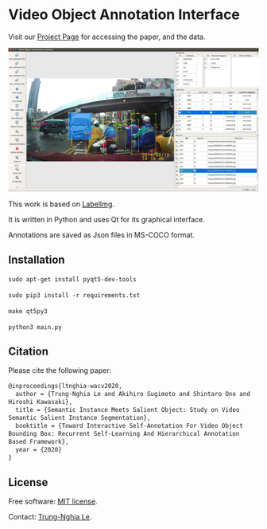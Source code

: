 Video Object Annotation Interface
==================================

Visit our [Project Page](https://sites.google.com/view/ltnghia/research/video-self-annotation) for accessing the paper, and the data.

![](GUI.jpg)

This work is based on [LabelImg](https://github.com/tzutalin/labelImg).

It is written in Python and uses Qt for its graphical interface.

Annotations are saved as Json files in MS-COCO format.

Installation
------------------

    sudo apt-get install pyqt5-dev-tools
    
    sudo pip3 install -r requirements.txt
    
    make qt5py3
    
    python3 main.py

Citation
--------------

Please cite the following paper: 

    @inproceedings{ltnghia-wacv2020,
      author = {Trung-Nghia Le and Akihiro Sugimoto and Shintaro Ono and Hiroshi Kawasaki},
      title = {Semantic Instance Meets Salient Object: Study on Video Semantic Salient Instance Segmentation},
      booktitle = {Toward Interactive Self-Annotation For Video Object Bounding Box: Recurrent Self-Learning And Hierarchical Annotation Based Framework},
      year = {2020}
    }

License
------------------
Free software: [MIT license](https://github.com/ltnghia/Object_Annotation_Interface/blob/master/LICENSE).

Contact: [Trung-Nghia Le](https://sites.google.com/view/ltnghia).
